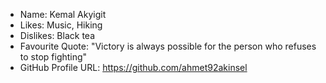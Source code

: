 - Name: Kemal Akyigit
- Likes: Music, Hiking
- Dislikes: Black tea
- Favourite Quote: "Victory is always possible for the person who refuses to stop fighting"
- GitHub Profile URL: https://github.com/ahmet92akinsel